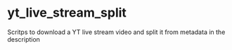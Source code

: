 # yt_live_stream_split
Scritps to download a YT live stream video and split it from metadata in the description
